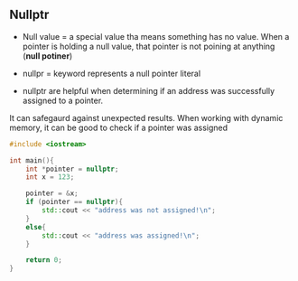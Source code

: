 ## Nullptr

- Null value = a special value tha means something has no value. 
               When a pointer is holding a null value,
               that pointer is not poining at anything (**null potiner**)

- nullpr = keyword represents a null pointer literal
- nullptr are helpful when determining if an address was successfully assigned to a pointer.


It can safegaurd against unexpected results. When working with dynamic memory, it can be good to check if a pointer was assigned
```cpp
#include <iostream>

int main(){
    int *pointer = nullptr;
    int x = 123;

    pointer = &x;
    if (pointer == nullptr){
        std::cout << "address was not assigned!\n";
    }
    else{
        std::cout << "address was assigned!\n";
    }

    return 0;
}
```